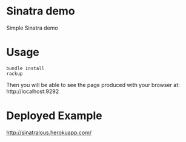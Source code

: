 Sinatra demo
============

Simple Sinatra demo

Usage
========

```
bundle install
rackup
```

Then you will be able to see the page produced with your browser at:
http://localhost:9292


Deployed Example
================

http://sinatralous.herokuapp.com/

